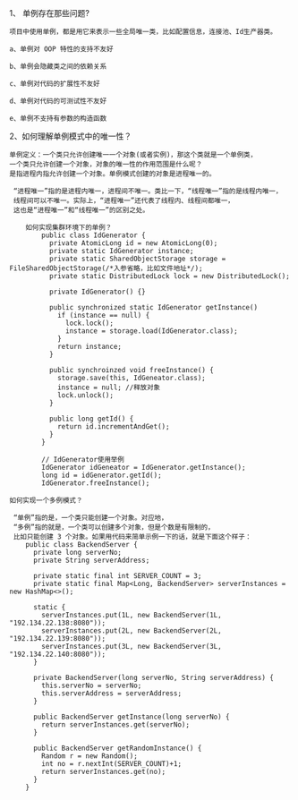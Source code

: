 
1、 单例存在那些问题?
    
    项目中使用单例，都是用它来表示一些全局唯一类，比如配置信息，连接池、Id生产器类。
    
    a、单例对 OOP 特性的支持不友好
    
    b、单例会隐藏类之间的依赖关系
    
    c、单例对代码的扩展性不友好
    
    d、单例对代码的可测试性不友好
    
    e、单例不支持有参数的构造函数

2、如何理解单例模式中的唯一性？

    单例定义：一个类只允许创建唯一一个对象(或者实例)，那这个类就是一个单例类，
    一个类只允许创建一个对象，对象的唯一性的作用范围是什么呢？
    是指进程内指允许创建一个对象。单例模式创建的对象是进程唯一的。
    
     “进程唯一”指的是进程内唯一，进程间不唯一。类比一下，“线程唯一”指的是线程内唯一，
     线程间可以不唯一。实际上，“进程唯一”还代表了线程内、线程间都唯一，
     这也是“进程唯一”和“线程唯一”的区别之处。   
     
        如何实现集群环境下的单例？
            public class IdGenerator {
              private AtomicLong id = new AtomicLong(0);
              private static IdGenerator instance;
              private static SharedObjectStorage storage = FileSharedObjectStorage(/*入参省略，比如文件地址*/);
              private static DistributedLock lock = new DistributedLock();
              
              private IdGenerator() {}
            
              public synchronized static IdGenerator getInstance() 
                if (instance == null) {
                  lock.lock();
                  instance = storage.load(IdGenerator.class);
                }
                return instance;
              }
              
              public synchroinzed void freeInstance() {
                storage.save(this, IdGeneator.class);
                instance = null; //释放对象
                lock.unlock();
              }
              
              public long getId() { 
                return id.incrementAndGet();
              }
            }
            
            // IdGenerator使用举例
            IdGenerator idGeneator = IdGenerator.getInstance();
            long id = idGenerator.getId();
            IdGenerator.freeInstance(); 
            
    如何实现一个多例模式？ 
    
     “单例”指的是，一个类只能创建一个对象。对应地，
     “多例”指的就是，一个类可以创建多个对象，但是个数是有限制的，
     比如只能创建 3 个对象。如果用代码来简单示例一下的话，就是下面这个样子：      
        public class BackendServer {
          private long serverNo;
          private String serverAddress;
        
          private static final int SERVER_COUNT = 3;
          private static final Map<Long, BackendServer> serverInstances = new HashMap<>();
        
          static {
            serverInstances.put(1L, new BackendServer(1L, "192.134.22.138:8080"));
            serverInstances.put(2L, new BackendServer(2L, "192.134.22.139:8080"));
            serverInstances.put(3L, new BackendServer(3L, "192.134.22.140:8080"));
          }
        
          private BackendServer(long serverNo, String serverAddress) {
            this.serverNo = serverNo;
            this.serverAddress = serverAddress;
          }
        
          public BackendServer getInstance(long serverNo) {
            return serverInstances.get(serverNo);
          }
        
          public BackendServer getRandomInstance() {
            Random r = new Random();
            int no = r.nextInt(SERVER_COUNT)+1;
            return serverInstances.get(no);
          }
        }
     
